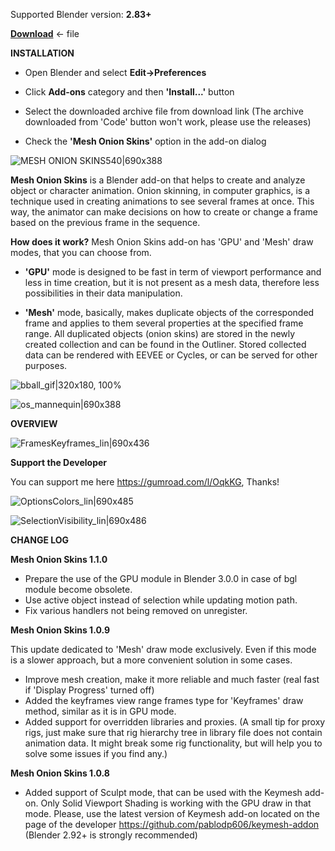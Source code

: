 Supported Blender version: **2.83+**

[**Download**](https://github.com/tingjoybits/Mesh_Onion_Skins/releases/latest/download/Mesh_Onion_Skins110.zip) <- file

**INSTALLATION**
- Open Blender and select **Edit->Preferences**

- Click **Add-ons**  category and then **'Install...'**  button

- Select the downloaded archive file from download link (The archive downloaded from 'Code' button won't work, please use the releases)

- Check the **'Mesh Onion Skins'**  option in the add-on dialog

![MESH ONION SKINS540|690x388](images/MESH_ONION_SKINS540.png)

**Mesh Onion Skins**  is a Blender add-on that helps to create and analyze object or character animation. Onion skinning, in computer graphics, is a technique used in creating animations to see several frames at once. This way, the animator can make decisions on how to create or change a frame based on the previous frame in the sequence.

**How does it work?** Mesh Onion Skins add-on has 'GPU' and 'Mesh' draw modes, that you can choose from.

- **'GPU'** mode is designed to be fast in term of viewport performance and less in time creation, but it is not present as a mesh data, therefore less possibilities in their data manipulation.

- **'Mesh'** mode, basically, makes duplicate objects of the corresponded frame and applies to them several properties at the specified frame range. All duplicated objects (onion skins) are stored in the newly created collection and can be found in the Outliner. Stored collected data can be rendered with EEVEE or Cycles, or can be served for other purposes.

![bball_gif|320x180, 100%](images/bball_gif.gif) 

![os_mannequin|690x388](images/os_mannequin540.gif) 

**OVERVIEW**

![FramesKeyframes_lin|690x436](images/FramesKeyframes_lin.png)

**Support the Developer**

You can support me here https://gumroad.com/l/OqkKG, Thanks!

![OptionsColors_lin|690x485](images/OptionsColors_lin.png) 

![SelectionVisibility_lin|690x486](images/SelectionVisibility_lin.png)

**CHANGE LOG**

**Mesh Onion Skins 1.1.0**

- Prepare the use of the GPU module in Blender 3.0.0 in case of bgl module become obsolete.
- Use active object instead of selection while updating motion path.
- Fix various handlers not being removed on unregister.

**Mesh Onion Skins 1.0.9**

This update dedicated to 'Mesh' draw mode exclusively. Even if this mode is a slower approach, but a more convenient solution in some cases.
- Improve mesh creation, make it more reliable and much faster (real fast if 'Display Progress' turned off)
- Added the keyframes view range frames type for 'Keyframes' draw method, similar as it is in GPU mode.
- Added support for overridden libraries and proxies. (A small tip for proxy rigs, just make sure that rig hierarchy tree in library file does not contain animation data. It might break some rig functionality, but will help you to solve some issues if you find any.)

**Mesh Onion Skins 1.0.8**

- Added support of Sculpt mode, that can be used with the Keymesh add-on. Only Solid Viewport Shading is working with the GPU draw in that mode. Please, use the latest version of Keymesh add-on located on the page of the developer https://github.com/pablodp606/keymesh-addon
(Blender 2.92+ is strongly recommended)


